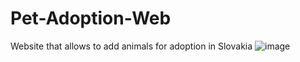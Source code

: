 # Pet-Adoption-Web
Website that allows to add animals for adoption in Slovakia
![image](https://github.com/user-attachments/assets/cd682f57-8c7c-45c1-a75b-968411d5cab3)

